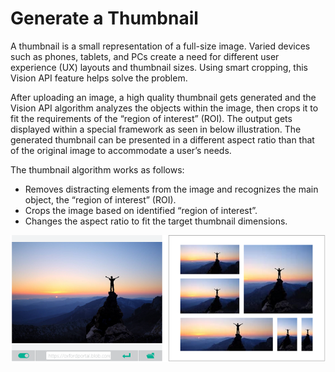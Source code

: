 <!-- 
NavPath: Computer Vision API
LinkLabel: Get Thumbnail
Url: Computer-Vision-API/documentation/GetThumbnail
Weight: 95
-->

# Generate a Thumbnail

A thumbnail is a small representation of a full-size image. Varied devices such as phones, tablets, and PCs create a need for different user experience (UX) layouts and thumbnail sizes. Using smart cropping, this Vision API feature helps solve the problem.

After uploading an image, a high quality thumbnail gets generated and the Vision API algorithm analyzes the objects within the image, then crops it to fit the requirements of the “region of interest” (ROI). The output gets displayed within a special framework as seen in below illustration. The generated thumbnail can be presented in a different aspect ratio than that of the original image to accommodate a user’s needs.

The thumbnail algorithm works as follows:

* Removes distracting elements from the image and recognizes the main object, the “region of interest” (ROI).
* Crops the image based on identified “region of interest”.
* Changes the aspect ratio to fit the target thumbnail dimensions.

![thumbnail-demo](./Images/thumbnail-demo.png)
